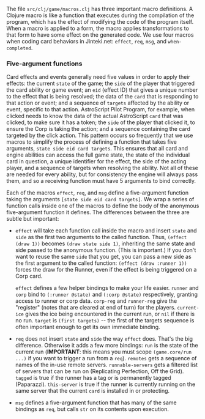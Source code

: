 The file `src/clj/game/macros.clj` has three important macro definitions. A Clojure macro is like a function that executes during the compilation of the program, which has the effect of modifying the code of the program itself. When a macro is applied to a form, the macro applies transformations to that form to have some effect on the generated code. We use four macros when coding card behaviors in Jinteki.net: `effect`, `req`, `msg`, and `when-completed`.

### Five-argument functions

Card effects and events generally need five values in order to apply their effects: the current `state` of the game; the `side` of the player that triggered the card ability or game event; an `eid` (effect ID) that gives a unique number to the effect that is being resolved; the data of the `card` that is responding to that action or event; and a sequence of `targets` affected by the ability or event, specific to that action. AstroScript Pilot Program, for example, when clicked needs to know the data of the actual AstroScript `card` that was clicked, to make sure it has a token; the `side` of the player that clicked it, to ensure the Corp is taking the action; and a sequence containing the card targeted by the click action. This pattern occurs so frequently that we use macros to simplify the process of defining a function that takes five arguments, `state side eid card targets`. This ensures that all card and engine abilities can access the full game state, the state of the individual card in question, a unique identifier for the effect, the side of the acting player, and a sequence of targets when resolving the ability. Not all of these are needed for every ability, but for consistency the engine will always pass them, and so a receiving function must have 5 arguments to bind correctly.

Each of the macros `effect`, `req`, and `msg` define a five-argument function taking the arguments `[state side eid card targets]`. We wrap a series of function calls inside one of the macros to define the body of the anonymous five-argument function it defines. The differences between the three are subtle but important:

* `effect` will take each function call inside the macro and insert `state` and `side` as the first two arguments to the called function. Thus, `(effect (draw 1))` becomes `(draw state side 1)`, inheriting the same state and side passed to the anonymous function. (This is important.) If you don't want to reuse the same `side` that you get, you can pass a new side as the first argument to the called function: `(effect (draw :runner 1))` forces the draw for the Runner, even if the effect is being triggered on a Corp card.

    `effect` defines a few helper bindings to make your life easier. `runner` and `corp` bind to `(:runner @state)` and `(:corp @state)` respectively, granting access to runner or corp data. `corp-reg` and `runner-reg` give the "register" (notes that are cleared at end of turn) for the players. `current-ice` gives the ice being encountered in the current run, or `nil` if there is no run. `target` is `(first targets)` -- the first of the targets sequence is often important enough to get its own immediate binding.

* `req` does not insert `state` and `side` the way `effect` does. That's the big difference. Otherwise it adds a few more bindings: `run` is the state of the current run (__IMPORTANT__: this means you must scope `(game.core/run ...)` if you want to trigger a run from a `req`). `remotes` gets a sequence of names of the in-use remote servers. `runnable-servers` gets a filtered list of servers that can be run on (Replicating Perfection, Off the Grid). `tagged` is true if the runner has a tag or is permanently tagged (Paparazzi). `this-server` is true if the runner is currently running on the same server that the current `card` is installed in or protecting.

* `msg` defines a five-argument function that has many of the same bindings as `req`, but calls `str` on its contents upon execution. 